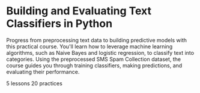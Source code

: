 # Building and Evaluating Text Classifiers in Python

Progress from preprocessing text data to building predictive models with this practical course. You'll learn how to leverage machine learning algorithms, such as Naive Bayes and logistic regression, to classify text into categories. Using the preprocessed SMS Spam Collection dataset, the course guides you through training classifiers, making predictions, and evaluating their performance.

5 lessons
20 practices